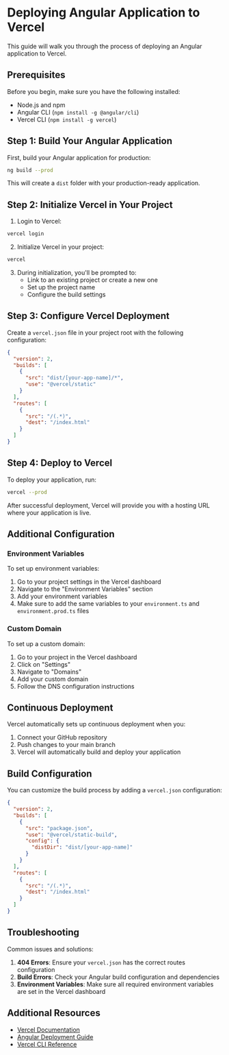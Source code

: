 # Deploying Angular Application to Vercel

This guide will walk you through the process of deploying an Angular application to Vercel.

## Prerequisites

Before you begin, make sure you have the following installed:
- Node.js and npm
- Angular CLI (`npm install -g @angular/cli`)
- Vercel CLI (`npm install -g vercel`)

## Step 1: Build Your Angular Application

First, build your Angular application for production:

```bash
ng build --prod
```

This will create a `dist` folder with your production-ready application.

## Step 2: Initialize Vercel in Your Project

1. Login to Vercel:
```bash
vercel login
```

2. Initialize Vercel in your project:
```bash
vercel
```

3. During initialization, you'll be prompted to:
   - Link to an existing project or create a new one
   - Set up the project name
   - Configure the build settings

## Step 3: Configure Vercel Deployment

Create a `vercel.json` file in your project root with the following configuration:

```json
{
  "version": 2,
  "builds": [
    {
      "src": "dist/[your-app-name]/*",
      "use": "@vercel/static"
    }
  ],
  "routes": [
    {
      "src": "/(.*)",
      "dest": "/index.html"
    }
  ]
}
```

## Step 4: Deploy to Vercel

To deploy your application, run:

```bash
vercel --prod
```

After successful deployment, Vercel will provide you with a hosting URL where your application is live.

## Additional Configuration

### Environment Variables

To set up environment variables:

1. Go to your project settings in the Vercel dashboard
2. Navigate to the "Environment Variables" section
3. Add your environment variables
4. Make sure to add the same variables to your `environment.ts` and `environment.prod.ts` files

### Custom Domain

To set up a custom domain:

1. Go to your project in the Vercel dashboard
2. Click on "Settings"
3. Navigate to "Domains"
4. Add your custom domain
5. Follow the DNS configuration instructions

## Continuous Deployment

Vercel automatically sets up continuous deployment when you:

1. Connect your GitHub repository
2. Push changes to your main branch
3. Vercel will automatically build and deploy your application

## Build Configuration

You can customize the build process by adding a `vercel.json` configuration:

```json
{
  "version": 2,
  "builds": [
    {
      "src": "package.json",
      "use": "@vercel/static-build",
      "config": {
        "distDir": "dist/[your-app-name]"
      }
    }
  ],
  "routes": [
    {
      "src": "/(.*)",
      "dest": "/index.html"
    }
  ]
}
```

## Troubleshooting

Common issues and solutions:

1. **404 Errors**: Ensure your `vercel.json` has the correct routes configuration
2. **Build Errors**: Check your Angular build configuration and dependencies
3. **Environment Variables**: Make sure all required environment variables are set in the Vercel dashboard

## Additional Resources

- [Vercel Documentation](https://vercel.com/docs)
- [Angular Deployment Guide](https://angular.io/guide/deployment)
- [Vercel CLI Reference](https://vercel.com/docs/cli)
